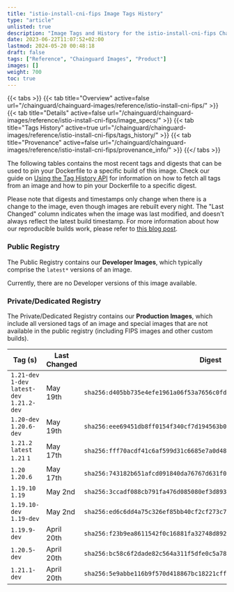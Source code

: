 ```yaml
---
title: "istio-install-cni-fips Image Tags History"
type: "article"
unlisted: true
description: "Image Tags and History for the istio-install-cni-fips Chainguard Image"
date: 2023-06-22T11:07:52+02:00
lastmod: 2024-05-20 00:48:18
draft: false
tags: ["Reference", "Chainguard Images", "Product"]
images: []
weight: 700
toc: true
---
```


{{< tabs >}}
{{< tab title="Overview" active=false url="/chainguard/chainguard-images/reference/istio-install-cni-fips/" >}}
{{< tab title="Details" active=false url="/chainguard/chainguard-images/reference/istio-install-cni-fips/image_specs/" >}}
{{< tab title="Tags History" active=true url="/chainguard/chainguard-images/reference/istio-install-cni-fips/tags_history/" >}}
{{< tab title="Provenance" active=false url="/chainguard/chainguard-images/reference/istio-install-cni-fips/provenance_info/" >}}
{{</ tabs >}}

The following tables contains the most recent tags and digests that can be used to pin your Dockerfile to a specific build of this image. Check our guide on [Using the Tag History API](/chainguard/chainguard-images/using-the-tag-history-api/) for information on how to fetch all tags from an image and how to pin your Dockerfile to a specific digest.

Please note that digests and timestamps only change when there is a change to the image, even though images are rebuilt every night. The "Last Changed" column indicates when the image was last modified, and doesn't always reflect the latest build timestamp. For more information about how our reproducible builds work, please refer to [this blog post](https://www.chainguard.dev/unchained/reproducing-chainguards-reproducible-image-builds).

### Public Registry
The Public Registry contains our **Developer Images**, which typically comprise the `latest*` versions of an image.

Currently, there are no Developer versions of this image available.

### Private/Dedicated Registry
The Private/Dedicated Registry contains our **Production Images**, which include all versioned tags of an image and special images that are not available in the public registry (including FIPS images and other custom builds).

| Tag (s)                                       | Last Changed | Digest                                                                    |
|-----------------------------------------------|--------------|---------------------------------------------------------------------------|
|  `1.21-dev` `1-dev` `latest-dev` `1.21.2-dev` | May 19th     | `sha256:d405bb735e4efe1961a06f53a7656c0fd8d2d9dbd77167212054af1e3666213a` |
|  `1.20-dev` `1.20.6-dev`                      | May 19th     | `sha256:eee69451db8ff0154f340cf7d194563b08a1d12f707d54de5bed605aea13a8f3` |
|  `1.21.2` `latest` `1.21` `1`                 | May 17th     | `sha256:fff70acdf41c6af599d31c6685e7a0d485ab3864d4ab2244f3a4f6107c97ed64` |
|  `1.20` `1.20.6`                              | May 17th     | `sha256:743182b651afcd091840da76767d631f0e2f07eed9e65d0a72ac2bcfb73f92d3` |
|  `1.19.10` `1.19`                             | May 2nd      | `sha256:3ccadf088cb791fa476d085080ef3d893ab5c91159ec2985e4aa6206b8a52fb2` |
|  `1.19.10-dev` `1.19-dev`                     | May 2nd      | `sha256:ed6c6dd4a75c326ef85bb40cf2cf273c7525a3c6a1da157d238f2cb197209161` |
|  `1.19.9-dev`                                 | April 20th   | `sha256:f23b9ea8611542f0c16881fa32748d8921e3164f0d64c6002bf2655b3a0809d3` |
|  `1.20.5-dev`                                 | April 20th   | `sha256:bc58c6f2dade82c564a311f5dfe0c5a78907ad98e75dbba7913d9cad1ba2b2c8` |
|  `1.21.1-dev`                                 | April 20th   | `sha256:5e9abbe116b9f570d418867bc18221cff6be61c7ad952fd21f7efd0717057b89` |

